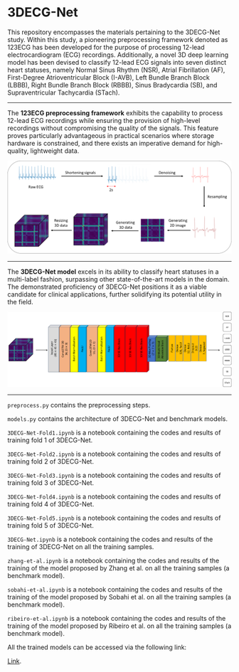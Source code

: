# 3DECG-Net
This repository encompasses the materials pertaining to the 3DECG-Net study. Within this study, a pioneering preprocessing framework denoted as 123ECG has been developed for the purpose of processing 12-lead electrocardiogram (ECG) recordings. Additionally, a novel 3D deep learning model has been devised to classify 12-lead ECG signals into seven distinct heart statuses, namely Normal Sinus Rhythm (NSR), Atrial Fibrillation (AF), First-Degree Atrioventricular Block (I-AVB), Left Bundle Branch Block (LBBB), Right Bundle Branch Block (RBBB), Sinus Bradycardia (SB), and Supraventricular Tachycardia (STach).
______________________
The **123ECG preprocessing framework** exhibits the capability to process 12-lead ECG recordings while ensuring the provision of high-level recordings without compromising the quality of the signals. This feature proves particularly advantageous in practical scenarios where storage hardware is constrained, and there exists an imperative demand for high-quality, lightweight data.

![123ECG preprocessing framework](123ecg.png)
______________________
The **3DECG-Net model** excels in its ability to classify heart statuses in a multi-label fashion, surpassing other state-of-the-art models in the domain. The demonstrated proficiency of 3DECG-Net positions it as a viable candidate for clinical applications, further solidifying its potential utility in the field.

![3DECG-Net](ECGNet.png)
______________________

`preprocess.py` contains the preprocessing steps.

`models.py` contains the architecture of 3DECG-Net and benchmark models.

`3DECG-Net-Fold1.ipynb` is a notebook containing the codes and results of training fold 1 of 3DECG-Net.

`3DECG-Net-Fold2.ipynb` is a notebook containing the codes and results of training fold 2 of 3DECG-Net.

`3DECG-Net-Fold3.ipynb` is a notebook containing the codes and results of training fold 3 of 3DECG-Net.

`3DECG-Net-Fold4.ipynb` is a notebook containing the codes and results of training fold 4 of 3DECG-Net.

`3DECG-Net-Fold5.ipynb` is a notebook containing the codes and results of training fold 5 of 3DECG-Net.

`3DECG-Net.ipynb` is a notebook containing the codes and results of the training of 3DECG-Net on all the training samples.

`zhang-et-al.ipynb` is a notebook containing the codes and results of the training of the model proposed by Zhang et al. on all the training samples (a benchmark model).

`sobahi-et-al.ipynb` is a notebook containing the codes and results of the training of the model proposed by Sobahi et al. on all the training samples (a benchmark model).

`ribeiro-et-al.ipynb` is a notebook containing the codes and results of the training of the model proposed by Ribeiro et al. on all the training samples (a benchmark model).




All the trained models can be accessed via the following link:

[Link](https://drive.google.com/drive/folders/1S7EihnnilsTMQZtOr7bIOwGyYo7p4uQP?usp=drive_link).

